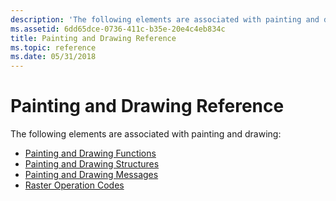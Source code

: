 ```yaml
---
description: 'The following elements are associated with painting and drawing:'
ms.assetid: 6dd65dce-0736-411c-b35e-20e4c4eb834c
title: Painting and Drawing Reference
ms.topic: reference
ms.date: 05/31/2018
---
```


# Painting and Drawing Reference

The following elements are associated with painting and drawing:

-   [Painting and Drawing Functions](painting-and-drawing-functions.md)
-   [Painting and Drawing Structures](painting-and-drawing-structures.md)
-   [Painting and Drawing Messages](painting-and-drawing-messages.md)
-   [Raster Operation Codes](raster-operation-codes.md)

 

 



